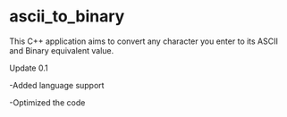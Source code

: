 # ascii_to_binary
 This C++ application aims to convert any character you enter to its ASCII and Binary equivalent value.
 
 Update 0.1

-Added language support

-Optimized the code
